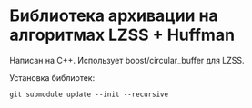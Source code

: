 # Библиотека архивации на алгоритмах LZSS + Huffman

Написан на C++. Использует boost/circular_buffer для LZSS. 

Установка библиотек:
```
git submodule update --init --recursive
```